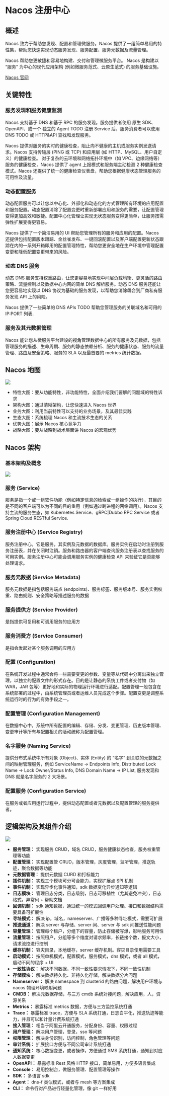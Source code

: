 # Nacos 注册中心

## 概述

Nacos 致力于帮助您发现、配置和管理微服务。Nacos 提供了一组简单易用的特性集，帮助您快速实现动态服务发现、服务配置、服务元数据及流量管理。

Nacos 帮助您更敏捷和容易地构建、交付和管理微服务平台。 Nacos 是构建以 “服务” 为中心的现代应用架构 (例如微服务范式、云原生范式) 的服务基础设施。

[Nacos 官网](https://nacos.io/zh-cn/index.html)

## 关键特性

### 服务发现和服务健康监测

Nacos 支持基于 DNS 和基于 RPC 的服务发现。服务提供者使用 原生 SDK、OpenAPI、或一个 独立的 Agent TODO 注册 Service 后，服务消费者可以使用 DNS TODO 或 HTTP&API 查找和发现服务。

Nacos 提供对服务的实时的健康检查，阻止向不健康的主机或服务实例发送请求。Nacos 支持传输层 (PING 或 TCP) 和应用层 (如 HTTP、MySQL、用户自定义）的健康检查。 对于复杂的云环境和网络拓扑环境中（如 VPC、边缘网络等）服务的健康检查，Nacos 提供了 agent 上报模式和服务端主动检测 2 种健康检查模式。Nacos 还提供了统一的健康检查仪表盘，帮助您根据健康状态管理服务的可用性及流量。

### 动态配置服务

动态配置服务可以让您以中心化、外部化和动态化的方式管理所有环境的应用配置和服务配置。动态配置消除了配置变更时重新部署应用和服务的需要，让配置管理变得更加高效和敏捷。配置中心化管理让实现无状态服务变得更简单，让服务按需弹性扩展变得更容易。

Nacos 提供了一个简洁易用的 UI 帮助您管理所有的服务和应用的配置。Nacos 还提供包括配置版本跟踪、金丝雀发布、一键回滚配置以及客户端配置更新状态跟踪在内的一系列开箱即用的配置管理特性，帮助您更安全地在生产环境中管理配置变更和降低配置变更带来的风险。

### 动态 DNS 服务

动态 DNS 服务支持权重路由，让您更容易地实现中间层负载均衡、更灵活的路由策略、流量控制以及数据中心内网的简单 DNS 解析服务。动态 DNS 服务还能让您更容易地实现以 DNS 协议为基础的服务发现，以帮助您消除耦合到厂商私有服务发现 API 上的风险。

Nacos 提供了一些简单的 DNS APIs TODO 帮助您管理服务的关联域名和可用的 IP:PORT 列表.

### 服务及其元数据管理

Nacos 能让您从微服务平台建设的视角管理数据中心的所有服务及元数据，包括管理服务的描述、生命周期、服务的静态依赖分析、服务的健康状态、服务的流量管理、路由及安全策略、服务的 SLA 以及最首要的 metrics 统计数据。

## Nacos 地图

![](/assets/nacosMap.jpg)

- 特性大图：要从功能特性，非功能特性，全面介绍我们要解的问题域的特性诉求
- 架构大图：通过清晰架构，让您快速进入 Nacos 世界
- 业务大图：利用当前特性可以支持的业务场景，及其最佳实践
- 生态大图：系统梳理 Nacos 和主流技术生态的关系
- 优势大图：展示 Nacos 核心竞争力
- 战略大图：要从战略到战术层面讲 Nacos 的宏观优势

## Nacos 架构

### 基本架构及概念

![](/assets/1561217892717-1418fb9b-7faa-4324-87b9-f1740329f564.jpeg)

### 服务 (Service)

服务是指一个或一组软件功能（例如特定信息的检索或一组操作的执行），其目的是不同的客户端可以为不同的目的重用（例如通过跨进程的网络调用）。Nacos 支持主流的服务生态，如 Kubernetes Service、gRPC|Dubbo RPC Service 或者 Spring Cloud RESTful Service.

### 服务注册中心 (Service Registry)

服务注册中心，它是服务，其实例及元数据的数据库。服务实例在启动时注册到服务注册表，并在关闭时注销。服务和路由器的客户端查询服务注册表以查找服务的可用实例。服务注册中心可能会调用服务实例的健康检查 API 来验证它是否能够处理请求。

### 服务元数据 (Service Metadata)

服务元数据是指包括服务端点 (endpoints)、服务标签、服务版本号、服务实例权重、路由规则、安全策略等描述服务的数据

### 服务提供方 (Service Provider)

是指提供可复用和可调用服务的应用方

### 服务消费方 (Service Consumer)

是指会发起对某个服务调用的应用方

### 配置 (Configuration)

在系统开发过程中通常会将一些需要变更的参数、变量等从代码中分离出来独立管理，以独立的配置文件的形式存在。目的是让静态的系统工件或者交付物（如 WAR，JAR 包等）更好地和实际的物理运行环境进行适配。配置管理一般包含在系统部署的过程中，由系统管理员或者运维人员完成这个步骤。配置变更是调整系统运行时的行为的有效手段之一。

### 配置管理 (Configuration Management)

在数据中心中，系统中所有配置的编辑、存储、分发、变更管理、历史版本管理、变更审计等所有与配置相关的活动统称为配置管理。

### 名字服务 (Naming Service)

提供分布式系统中所有对象 (Object)、实体 (Entity) 的 “名字” 到关联的元数据之间的映射管理服务，例如 ServiceName -> Endpoints Info, Distributed Lock Name -> Lock Owner/Status Info, DNS Domain Name -> IP List, 服务发现和 DNS 就是名字服务的 2 大场景。

### 配置服务 (Configuration Service)

在服务或者应用运行过程中，提供动态配置或者元数据以及配置管理的服务提供者。

## 逻辑架构及其组件介绍

![](/assets/1561217775318-6e408805-18bb-4242-b4e9-83c5b929b469.png)

- **服务管理：** 实现服务 CRUD，域名 CRUD，服务健康状态检查，服务权重管理等功能
- **配置管理：** 实现配置管 CRUD，版本管理，灰度管理，监听管理，推送轨迹，聚合数据等功能
- **元数据管理：** 提供元数据 CURD 和打标能力
- **插件机制：** 实现三个模块可分可合能力，实现扩展点 SPI 机制
- **事件机制：** 实现异步化事件通知，sdk 数据变化异步通知等逻辑
- **日志模块：** 管理日志分类，日志级别，日志可移植性（尤其避免冲突），日志格式，异常码 + 帮助文档
- **回调机制：** sdk 通知数据，通过统一的模式回调用户处理。接口和数据结构需要具备可扩展性
- **寻址模式：** 解决 ip，域名，nameserver、广播等多种寻址模式，需要可扩展
- **推送通道：** 解决 server 与存储、server 间、server 与 sdk 间推送性能问题
- **容量管理：** 管理每个租户，分组下的容量，防止存储被写爆，影响服务可用性
- **流量管理：** 按照租户，分组等多个维度对请求频率，长链接个数，报文大小，请求流控进行控制
- **缓存机制：** 容灾目录，本地缓存，server 缓存机制。容灾目录使用需要工具
- **启动模式：** 按照单机模式，配置模式，服务模式，dns 模式，或者 all 模式，启动不同的程序 + UI
- **一致性协议：** 解决不同数据，不同一致性要求情况下，不同一致性机制
- **存储模块：** 解决数据持久化、非持久化存储，解决数据分片问题
- **Nameserver：** 解决 namespace 到 clusterid 的路由问题，解决用户环境与 nacos 物理环境映射问题
- **CMDB：** 解决元数据存储，与三方 cmdb 系统对接问题，解决应用，人，资源关系
- **Metrics：** 暴露标准 metrics 数据，方便与三方监控系统打通
- **Trace：** 暴露标准 trace，方便与 SLA 系统打通，日志白平化，推送轨迹等能力，并且可以和计量计费系统打通
- **接入管理：** 相当于阿里云开通服务，分配身份、容量、权限过程
- **用户管理：** 解决用户管理，登录，sso 等问题
- **权限管理：** 解决身份识别，访问控制，角色管理等问题
- **审计系统：** 扩展接口方便与不同公司审计系统打通
- **通知系统：** 核心数据变更，或者操作，方便通过 SMS 系统打通，通知到对应人数据变更
- **OpenAPI：** 暴露标准 Rest 风格 HTTP 接口，简单易用，方便多语言集成
- **Console：** 易用控制台，做服务管理、配置管理等操作
- **SDK：** 多语言 sdk
- **Agent：** dns-f 类似模式，或者与 mesh 等方案集成
- **CLI：** 命令行对产品进行轻量化管理，像 git 一样好用